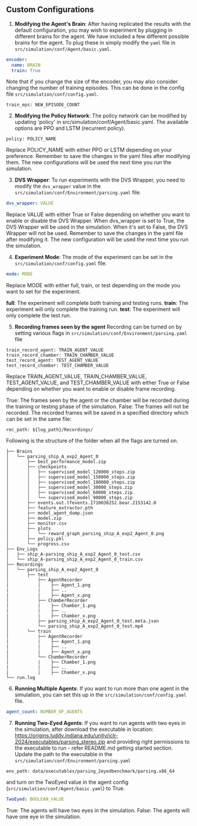 ## Custom Configurations

1. **Modifying the Agent's Brain**: After having replicated the results with the default configuration, you may wish to experiment by plugging in different brains for the agent. We have included a few different possible brains for the agent. To plug these in simply modify the `yaml` file in `src/simulation/conf/Agent/basic.yaml`.

```yaml
encoder:
  name: BRAIN
  train: True

```

Note that if you change the size of the encoder, you may also consider changing the number of training episodes. This can be done in the config file `src/simulation/conf/config.yaml`.

```
train_eps: NEW_EPISODE_COUNT
```

2. **Modifying the Policy Network**: The policy network can be modified by updating 'policy' in src/simulation/conf/Agent/basic.yaml. The available options are PPO and LSTM (recurrent policy).

```
policy: POLICY_NAME
```
Replace POLICY_NAME with either PPO or LSTM depending on your preference. Remember to save the changes in the yaml files after modifying them. The new configurations will be used the next time you run the simulation.

3. **DVS Wrapper**: To run experiments with the DVS Wrapper, you need to modify the `dvs_wrapper` value in the `src/simulation/conf/Environment/parsing.yaml` file. 

```yaml
dvs_wrapper: VALUE
```
Replace VALUE with either True or False depending on whether you want to enable or disable the DVS Wrapper. When dvs_wrapper is set to True, the DVS Wrapper will be used in the simulation. When it's set to False, the DVS Wrapper will not be used. Remember to save the changes in the yaml file after modifying it. The new configuration will be used the next time you run the simulation.


4. **Experiment Mode**: The mode of the experiment can be set in the `src/simulation/conf/config.yaml` file. 

```yaml
mode: MODE
```
Replace MODE with either full, train, or test depending on the mode you want to set for the experiment.

**full**: The experiment will complete both training and testing runs.
**train**: The experiment will only complete the training run.
**test**: The experiment will only complete the test run.


5. **Recording frames seen by the agent** Recording can be turned on by setting various flags in ```src/simulation/conf/Environment/parsing.yaml``` file
```
train_record_agent: TRAIN_AGENT_VALUE
train_record_chamber: TRAIN_CHAMBER_VALUE
test_record_agent: TEST_AGENT_VALUE
test_record_chamber: TEST_CHAMBER_VALUE
```
Replace TRAIN_AGENT_VALUE, TRAIN_CHAMBER_VALUE, TEST_AGENT_VALUE, and TEST_CHAMBER_VALUE with either True or False depending on whether you want to enable or disable frame recording.

True: The frames seen by the agent or the chamber will be recorded during the training or testing phase of the simulation.
False: The frames will not be recorded.
The recorded frames will be saved in a specified directory which can be set in the same file:

```
rec_path: ${log_path}/Recordings/
```
Following is the structure of the folder when all the flags are turned on.

```
├── Brains
│   └── parsing_ship_A_exp2_Agent_0
│       ├── best_performance_model.zip
│       ├── checkpoints
│       │   ├── supervised_model_120000_steps.zip
│       │   ├── supervised_model_150000_steps.zip
│       │   ├── supervised_model_180000_steps.zip
│       │   ├── supervised_model_30000_steps.zip
│       │   ├── supervised_model_60000_steps.zip
│       │   └── supervised_model_90000_steps.zip
│       ├── events.out.tfevents.1710036252.bear.2153142.0
│       ├── feature_extractor.pth
│       ├── model_agent_dump.json
│       ├── model.zip
│       ├── monitor.csv
│       ├── plots
│       │   └── reward_graph_parsing_ship_A_exp2_Agent_0.png
│       ├── policy.pkl
│       └── progress.csv
├── Env_Logs
│   ├── ship_A-parsing_ship_A_exp2_Agent_0_test.csv
│   └── ship_A-parsing_ship_A_exp2_Agent_0_train.csv
├── Recordings
│   └── parsing_ship_A_exp2_Agent_0
│       ├── test
│           ├── AgentRecorder
|           |    ├── Agent_1.png
|           |    ├── ..
|           |    ├── Agent_x.png
│           ├── ChamberRecorder
|           |    ├── Chamber_1.png
|           |    ├── ..
|           |    ├── Chamber_x.png
│           ├── parsing_ship_A_exp2_Agent_0_test.meta.json
│           └── parsing_ship_A_exp2_Agent_0_test.mp4
│       └── train
│           ├── AgentRecorder
|           |    ├── Agent_1.png
|           |    ├── ..
|           |    ├── Agent_x.png
│           └── ChamberRecorder
|           |    ├── Chamber_1.png
|           |    ├── ..
|           |    ├── Chamber_x.png
└── run.log
```


6. **Running Multiple Agents**: If you want to run more than one agent in the simulation, you can set this up in the `src/simulation/conf/config.yaml` file.

```yaml
agent_count: NUMBER_OF_AGENTS
```

7. **Running Two-Eyed Agents**: If you want to run agents with two eyes in the simulation, after download the executable in location: https://origins.luddy.indiana.edu/unity/iclr-2024/executables/parsing_stereo.zip and providing right permissions to the executable to run - refer README.md getting started section. Update the path to the executable in the ```src/simulation/conf/Environment/parsing.yaml```

```
env_path: data/executables/parsing_2eyedbenchmark/parsing.x86_64

```
and turn on the TwoEyed value in the agent config (```src/simulation/conf/Agent/basic.yaml```) to True. 

```yaml
TwoEyed: BOOLEAN_VALUE
```
True: The agents will have two eyes in the simulation.
False: The agents will have one eye in the simulation.

